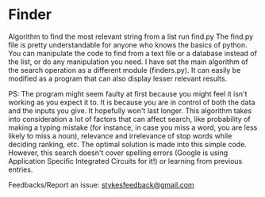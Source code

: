 # Finder
Algorithm to find the most relevant string from a list 
run find.py
The find.py file is pretty understandable for anyone who knows the basics of python.
You can manipulate the code to find from a text file or a database instead of the list,
or do any manipulation you need. I have set the main algorithm of the search operation
as a different module (finders.py). It can easily be modified as a program that can also
display lesser relevant results.

PS: The program might seem faulty at first because you might feel it isn't working as you
expect it to. It is because you are in control of both the data and the inputs you give.
It hopefully won't last longer. This algorithm takes into consideration a lot of factors
that can affect search, like probability of making a typing mistake (for instance, in 
case you miss a word, you are less likely to miss a noun), relevance and irrelevance 
of stop words while deciding ranking, etc. The optimal solution is made into this simple 
code. However, this search doesn't cover spelling errors (Google is using Application
Specific Integrated Circuits for it!) or learning from previous entries.

Feedbacks/Report an issue: stykesfeedback@gmail.com
